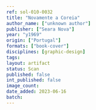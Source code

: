 ```yaml
---
ref: sol-010-0032
title: "Novamente a Coreia"
author_name: ["unknown author"]
publisher: ["Seara Nova"]
year: "y1969"
origin: ["Portugal"]
formats: ["book-cover"]
disciplines: [graphic-design]
tags:
layout: artifact
status: Scan
published: false
int_published: false
image_count:
date_added: 2023-06-16
batch:
---
```

